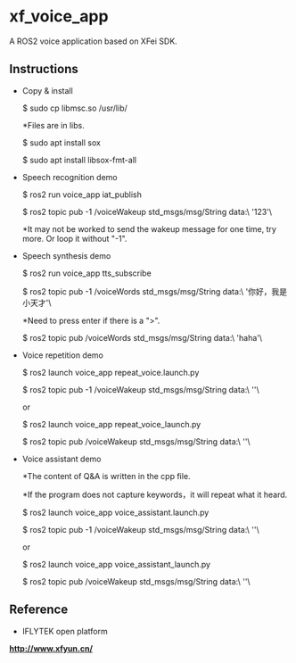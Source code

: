 # xf_voice_app

A ROS2 voice application based on XFei SDK.

## Instructions

- Copy & install

  $ sudo cp libmsc.so /usr/lib/
  
  *Files are in libs.

  $ sudo apt install sox

  $ sudo apt install libsox-fmt-all

- Speech recognition demo

  $ ros2 run voice_app iat_publish

  $ ros2 topic pub -1 /voiceWakeup std_msgs/msg/String data:\ \'123\'\
  
  *It may not be worked to send the wakeup message for one time, try more. Or loop it without "-1".

- Speech synthesis demo

  $ ros2 run voice_app tts_subscribe

  $ ros2 topic pub -1 /voiceWords std_msgs/msg/String data:\ \'你好，我是小天才\'\
  
  *Need to press enter if there is a ">".

  $ ros2 topic pub /voiceWords std_msgs/msg/String data:\ \'haha\'\

- Voice repetition demo

  $ ros2 launch voice_app repeat_voice.launch.py

  $ ros2 topic pub -1 /voiceWakeup std_msgs/msg/String data:\ \'\'\

    or

  $ ros2 launch voice_app repeat_voice_launch.py

  $ ros2 topic pub /voiceWakeup std_msgs/msg/String data:\ \'\'\

- Voice assistant demo
  
  *The content of Q&A is written in the cpp file.
  
  *If the program does not capture keywords，it will repeat what it heard.

  $ ros2 launch voice_app voice_assistant.launch.py

  $ ros2 topic pub -1 /voiceWakeup std_msgs/msg/String data:\ \'\'\

    or

  $ ros2 launch voice_app voice_assistant_launch.py

  $ ros2 topic pub /voiceWakeup std_msgs/msg/String data:\ \'\'\

## Reference

- IFLYTEK open platform

**http://www.xfyun.cn/** 

